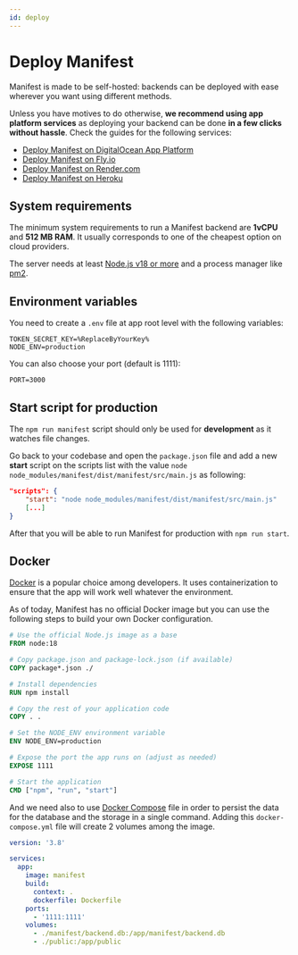 ```yaml
---
id: deploy
---
```


# Deploy Manifest

Manifest is made to be self-hosted: backends can be deployed with ease wherever you want using different methods.

Unless you have motives to do otherwise, **we recommend using app platform services** as deploying your backend can be done **in a few clicks without hassle**. Check the guides for the following services:

- [Deploy Manifest on DigitalOcean App Platform](./deploy-digital-ocean.md)
- [Deploy Manifest on Fly.io](./deploy-fly-io.md)
- [Deploy Manifest on Render.com](./deploy-render-com.md)
- [Deploy Manifest on Heroku](./deploy-heroku.md)

## System requirements

The minimum system requirements to run a Manifest backend are **1vCPU** and **512 MB RAM**. It usually corresponds to one of the cheapest option on cloud providers.

The server needs at least [Node.js v18 or more](https://nodejs.org/fr) and a process manager like [pm2](https://github.com/Unitech/pm2/).

## Environment variables

You need to create a `.env` file at app root level with the following variables:

```env title=".env"
TOKEN_SECRET_KEY=%ReplaceByYourKey%
NODE_ENV=production
```

You can also choose your port (default is 1111):

```
PORT=3000
```

## Start script for production

The `npm run manifest` script should only be used for **development** as it watches file changes.

Go back to your codebase and open the `package.json` file and add a new **start** script on the scripts list with the value `node node_modules/manifest/dist/manifest/src/main.js` as following:

```json title="package.json"
"scripts": {
    "start": "node node_modules/manifest/dist/manifest/src/main.js"
    [...]
}
```

After that you will be able to run Manifest for production with `npm run start`.

## Docker

[Docker](https://www.docker.com/) is a popular choice among developers. It uses containerization to ensure that the app will work well whatever the environment.

As of today, Manifest has no official Docker image but you can use the following steps to build your own Docker configuration.

```dockerfile title="dockerfile"
# Use the official Node.js image as a base
FROM node:18

# Copy package.json and package-lock.json (if available)
COPY package*.json ./

# Install dependencies
RUN npm install

# Copy the rest of your application code
COPY . .

# Set the NODE_ENV environment variable
ENV NODE_ENV=production

# Expose the port the app runs on (adjust as needed)
EXPOSE 1111

# Start the application
CMD ["npm", "run", "start"]
```

And we need also to use [Docker Compose](https://docs.docker.com/compose/) file in order to persist the data for the database and the storage in a single command. Adding this `docker-compose.yml` file will create 2 volumes among the image.

```yaml title="docker-compose.yml"
version: '3.8'

services:
  app:
    image: manifest
    build:
      context: .
      dockerfile: Dockerfile
    ports:
      - '1111:1111'
    volumes:
      - ./manifest/backend.db:/app/manifest/backend.db
      - ./public:/app/public
```

